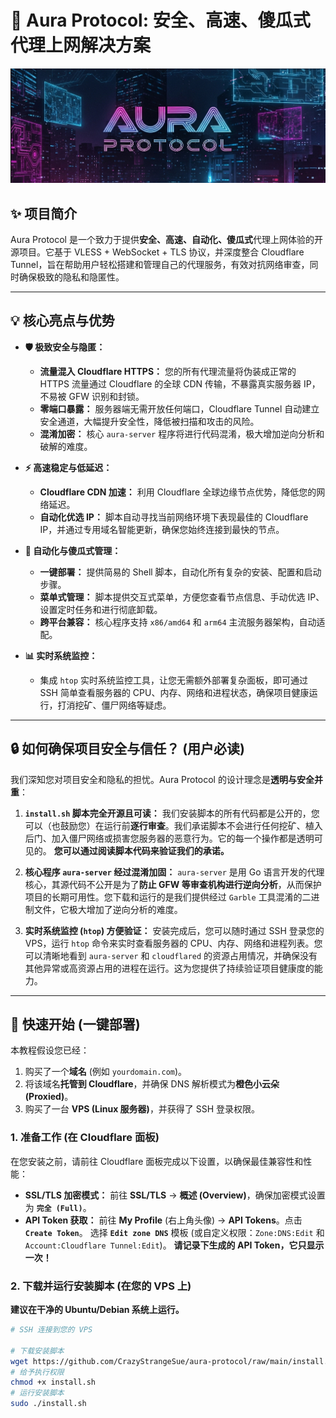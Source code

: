 # 🚀 Aura Protocol: 安全、高速、傻瓜式代理上网解决方案

![Aura Protocol Banner](https://github.com/CrazyStrangeSue/Aura-IP-Hunter/blob/main/images/aura-logo.png?raw=true)

## ✨ 项目简介

Aura Protocol 是一个致力于提供**安全、高速、自动化、傻瓜式**代理上网体验的开源项目。它基于 VLESS + WebSocket + TLS 协议，并深度整合 Cloudflare Tunnel，旨在帮助用户轻松搭建和管理自己的代理服务，有效对抗网络审查，同时确保极致的隐私和隐匿性。

---

## 💡 核心亮点与优势

*   **🛡️ 极致安全与隐匿：**
    *   **流量混入 Cloudflare HTTPS：** 您的所有代理流量将伪装成正常的 HTTPS 流量通过 Cloudflare 的全球 CDN 传输，不暴露真实服务器 IP，不易被 GFW 识别和封锁。
    *   **零端口暴露：** 服务器端无需开放任何端口，Cloudflare Tunnel 自动建立安全通道，大幅提升安全性，降低被扫描和攻击的风险。
    *   **混淆加密：** 核心 `aura-server` 程序将进行代码混淆，极大增加逆向分析和破解的难度。

*   **⚡ 高速稳定与低延迟：**
    *   **Cloudflare CDN 加速：** 利用 Cloudflare 全球边缘节点优势，降低您的网络延迟。
    *   **自动化优选 IP：** 脚本自动寻找当前网络环境下表现最佳的 Cloudflare IP，并通过专用域名智能更新，确保您始终连接到最快的节点。

*   **🤖 自动化与傻瓜式管理：**
    *   **一键部署：** 提供简易的 Shell 脚本，自动化所有复杂的安装、配置和启动步骤。
    *   **菜单式管理：** 脚本提供交互式菜单，方便您查看节点信息、手动优选 IP、设置定时任务和进行彻底卸载。
    *   **跨平台兼容：** 核心程序支持 `x86/amd64` 和 `arm64` 主流服务器架构，自动适配。

*   **📊 实时系统监控：**
    *   集成 `htop` 实时系统监控工具，让您无需额外部署复杂面板，即可通过 SSH 简单查看服务器的 CPU、内存、网络和进程状态，确保项目健康运行，打消挖矿、僵尸网络等疑虑。

---

## 🔒 如何确保项目安全与信任？ (用户必读)

我们深知您对项目安全和隐私的担忧。Aura Protocol 的设计理念是**透明与安全并重**：

1.  **`install.sh` 脚本完全开源且可读：** 
    我们安装脚本的所有代码都是公开的，您可以（也鼓励您）在运行前**逐行审查**。我们承诺脚本不会进行任何挖矿、植入后门、加入僵尸网络或损害您服务器的恶意行为。它的每一个操作都是透明可见的。
    **您可以通过阅读脚本代码来验证我们的承诺。**

2.  **核心程序 `aura-server` 经过混淆加固：**
    `aura-server` 是用 Go 语言开发的代理核心，其源代码不公开是为了**防止 GFW 等审查机构进行逆向分析**，从而保护项目的长期可用性。您下载和运行的是我们提供经过 `Garble` 工具混淆的二进制文件，它极大增加了逆向分析的难度。

3.  **实时系统监控 (`htop`) 方便验证：**
    安装完成后，您可以随时通过 SSH 登录您的 VPS，运行 `htop` 命令来实时查看服务器的 CPU、内存、网络和进程列表。您可以清晰地看到 `aura-server` 和 `cloudflared` 的资源占用情况，并确保没有其他异常或高资源占用的进程在运行。这为您提供了持续验证项目健康度的能力。

---

## 🚀 快速开始 (一键部署)

本教程假设您已经：
1.  购买了一个**域名** (例如 `yourdomain.com`)。
2.  将该域名**托管到 Cloudflare**，并确保 DNS 解析模式为**橙色小云朵 (Proxied)**。
3.  购买了一台 **VPS (Linux 服务器)**，并获得了 SSH 登录权限。

### 1. 准备工作 (在 Cloudflare 面板)

在您安装之前，请前往 Cloudflare 面板完成以下设置，以确保最佳兼容性和性能：

*   **SSL/TLS 加密模式：**
    前往 **SSL/TLS** -> **概述 (Overview)**，确保加密模式设置为 **`完全 (Full)`**。
*   **API Token 获取：**
    前往 **My Profile** (右上角头像) -> **API Tokens**。点击 **`Create Token`**。
    选择 **`Edit zone DNS`** 模板 (或自定义权限：`Zone:DNS:Edit` 和 `Account:Cloudflare Tunnel:Edit`)。
    **请记录下生成的 API Token，它只显示一次！**

### 2. 下载并运行安装脚本 (在您的 VPS 上)

**建议在干净的 Ubuntu/Debian 系统上运行。**

```bash
# SSH 连接到您的 VPS

# 下载安装脚本
wget https://github.com/CrazyStrangeSue/aura-protocol/raw/main/install.sh
# 给予执行权限
chmod +x install.sh
# 运行安装脚本
sudo ./install.sh
